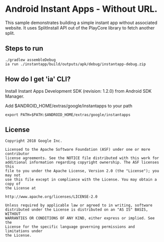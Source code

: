 # Android Instant Apps - Without URL.

This sample demonstrates building a simple instant app without associated website. It uses SplitInstall API out of the PlayCore library to fetch another split.


## Steps to run
```shell
./gradlew assembleDebug
ia run ./instantapp/build/outputs/apk/debug/instantapp-debug.zip
```

## How do I get 'ia' CLI?
Install Instant Apps Development SDK (revision: 1.2.0) from Android SDK Manager.

Add $ANDROID_HOME/extras/google/instantapps to your path
```shell
export PATH=$PATH:$ANDROID_HOME/extras/google/instantapps
```


## License

```
Copyright 2018 Google Inc.

Licensed to the Apache Software Foundation (ASF) under one or more contributor
license agreements. See the NOTICE file distributed with this work for
additional information regarding copyright ownership. The ASF licenses this
file to you under the Apache License, Version 2.0 (the "License"); you may not
use this file except in compliance with the License. You may obtain a copy of
the License at

http://www.apache.org/licenses/LICENSE-2.0

Unless required by applicable law or agreed to in writing, software
distributed under the License is distributed on an "AS IS" BASIS, WITHOUT
WARRANTIES OR CONDITIONS OF ANY KIND, either express or implied. See the
License for the specific language governing permissions and limitations under
the License.
```
